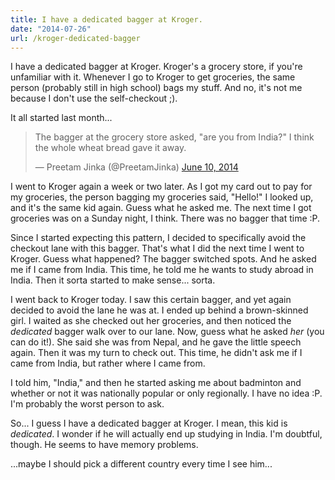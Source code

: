 ```yaml
---
title: I have a dedicated bagger at Kroger.
date: "2014-07-26"
url: /kroger-dedicated-bagger
---
```



I have a dedicated bagger at Kroger. Kroger's a grocery store, if you're unfamiliar with it.
Whenever I go to Kroger to get groceries, the same person (probably still in high school)
bags my stuff. And no, it's not me because I don't use the self-checkout ;).

It all started last month...

<blockquote class="twitter-tweet" lang="en"><p>The bagger at the grocery store asked, &quot;are you from India?&quot;&#10;&#10;I think the whole wheat bread gave it away.</p>&mdash; Preetam Jinka (@PreetamJinka) <a href="https://twitter.com/PreetamJinka/statuses/476175470174949376">June 10, 2014</a></blockquote>
<script async src="//platform.twitter.com/widgets.js" charset="utf-8"></script>

I went to Kroger again a week or two later. As I got my card out to pay for my groceries, the person
bagging my groceries said, "Hello!" I looked up, and it's the same kid again. Guess what he asked me.
The next time I got groceries was on a Sunday night, I think. There was no bagger that time :P.

Since I started expecting this pattern, I decided to specifically avoid the checkout lane with
this bagger. That's what I did the next time I went to Kroger. Guess what happened? The bagger
switched spots. And he asked me if I came from India. This time, he told me he wants to study
abroad in India. Then it sorta started to make sense... sorta.

I went back to Kroger today. I saw this certain bagger, and yet again decided to avoid the
lane he was at. I ended up behind a brown-skinned girl. I waited as she checked out her
groceries, and then noticed the *dedicated* bagger walk over to our lane. Now, guess
what he asked *her* (you can do it!). She said she was from Nepal, and he gave the little
speech again. Then it was my turn to check out. This time, he didn't ask me if I came from India,
but rather where I came from.

I told him, "India," and then he started asking me about badminton and whether or not it was
nationally popular or only regionally. I have no idea :P. I'm probably the worst person to ask.

So... I guess I have a dedicated bagger at Kroger. I mean, this kid is *dedicated*. I wonder
if he will actually end up studying in India. I'm doubtful, though. He seems to have memory problems.

...maybe I should pick a different country every time I see him...

